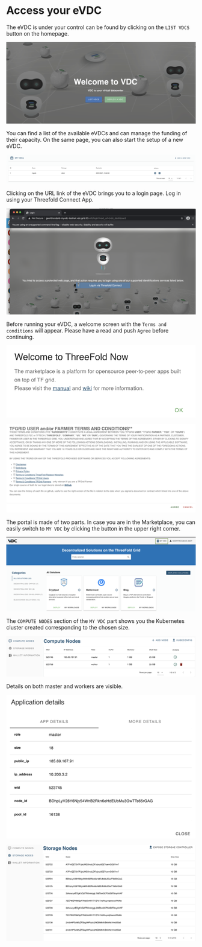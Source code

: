 # Access your eVDC

The eVDC is under your control can be found by clicking on the `LIST VDCS` button on the homepage.

![](img/00_vdc_homepage.png)

You can find a list of the available eVDCs and can manage the funding of their capacity. On the same page, you can also start the setup of a new eVDC.

![](img/11_vdc_overview.png)

Clicking on the URL link of the eVDC brings you to a login page. Log in using your Threefold Connect App.

![](img/21_vdc_portal_login.png)

Before running your eVDC, a welcome screen with the `Terms and conditions` will appear. Please have a read and push `Agree` before continuing.

![](img/22_vdc_portal_welcome.png)

![](img/23_vdc_portal_t_and_c.png)

The portal is made of two parts. In case you are in the Marketplace, you can easily switch to `MY VDC` by clicking the button in the upper right corner. 

![](img/vdc_portal_marketplace.png)

The `COMPUTE NODES` section of the `MY VDC` part shows you the Kubernetes cluster created corresponding to the chosen size.

![](img/24_vdc_portal_compute.png)

Details on both master and workers are visible.

![](img/25_vdc_portal_compute_detail_master.png)

![](img/26_vdc_portal_storage_nodes.png)
